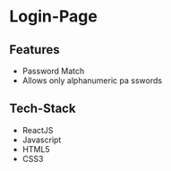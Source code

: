 # Login-Page

## Features

- Password Match
- Allows only alphanumeric pa sswords

## Tech-Stack

- ReactJS
- Javascript
- HTML5
- CSS3
